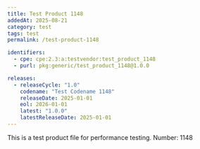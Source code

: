 ```yaml
---
title: Test Product 1148
addedAt: 2025-08-21
category: test
tags: test
permalink: /test-product-1148

identifiers:
  - cpe: cpe:2.3:a:testvendor:test_product_1148
  - purl: pkg:generic/test_product_1148@1.0.0

releases:
  - releaseCycle: "1.0"
    codename: "Test Codename 1148"
    releaseDate: 2025-01-01
    eol: 2026-01-01
    latest: "1.0.0"
    latestReleaseDate: 2025-01-01
---
```


This is a test product file for performance testing. Number: 1148
